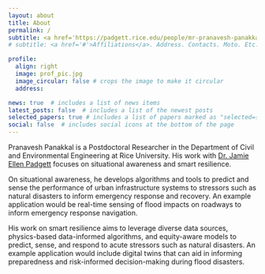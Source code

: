 ```yaml
---
layout: about
title: About
permalink: /
subtitle: <a href='https://padgett.rice.edu/people/mr-pranavesh-panakkal'>Rice University</a>
# subtitle: <a href='#'>Affiliations</a>. Address. Contacts. Moto. Etc.

profile:
  align: right
  image: prof_pic.jpg
  image_circular: false # crops the image to make it circular
  address:

news: true  # includes a list of news items
latest_posts: false  # includes a list of the newest posts
selected_papers: true # includes a list of papers marked as "selected={true}"
social: false  # includes social icons at the bottom of the page
---
```


Pranavesh Panakkal is a Postdoctoral Researcher in the Department of Civil and Environmental Engineering at Rice University. His work with [Dr. Jamie Ellen Padgett](https://padgett.rice.edu/) focuses on situational awareness and smart resilience.

On situational awareness, he develops algorithms and tools to predict and sense the performance of urban infrastructure systems to stressors such as natural disasters to inform emergency response and recovery. An example application would be real-time sensing of flood impacts on roadways to inform emergency response navigation.

His work on smart resilience aims to leverage diverse data sources, physics-based data-informed algorithms, and equity-aware models to predict, sense, and respond to acute stressors such as natural disasters. An example application would include digital twins that can aid in informing preparedness and risk-informed decision-making during flood disasters. 